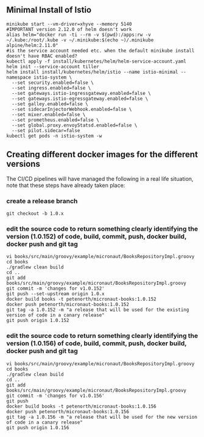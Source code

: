 ## Minimal Install of Istio

    minikube start --vm-driver=xhyve --memory 5140
    #IMPORTANT version 2.12.0 of helm doesn't work
    alias helm="docker run -ti --rm -v $(pwd):/apps:rw -v ~/.kube:/root/.kube -v ~/.minikube:$(echo ~)/.minikube alpine/helm:2.11.0"
    #is the service account needed etc. when the default minikube install doesn't have RBAC enabled?
    kubectl apply -f install/kubernetes/helm/helm-service-account.yaml
    helm init --service-account tiller
    helm install install/kubernetes/helm/istio --name istio-minimal --namespace istio-system \
      --set security.enabled=false \
      --set ingress.enabled=false \
      --set gateways.istio-ingressgateway.enabled=false \
      --set gateways.istio-egressgateway.enabled=false \
      --set galley.enabled=false \
      --set sidecarInjectorWebhook.enabled=false \
      --set mixer.enabled=false \
      --set prometheus.enabled=false \
      --set global.proxy.envoyStatsd.enabled=false \
      --set pilot.sidecar=false
    kubectl get pods -n istio-system -w

## Creating different docker images for the different versions

The CI/CD pipelines will have managed the following in a real life situation, note that these steps have already taken place:

### create a release branch

    git checkout -b 1.0.x

### edit the source code to return something clearly identifying the version (1.0.152) of code, build, commit, push, docker build, docker push and git tag

    vi books/src/main/groovy/example/micronaut/BooksRepositoryImpl.groovy 
    cd books
    ./gradlew clean build
    cd ..
    git add books/src/main/groovy/example/micronaut/BooksRepositoryImpl.groovy   
    git commit -m 'changes for v1.0.152'
    git push --set-upstream origin 1.0.x
    docker build books -t petenorth/micronaut-books:1.0.152
    docker push petenorth/micronaut-books:1.0.152
    git tag -a 1.0.152 -m "a release that will be used for the existing version of code in a canary release"
    git push origin 1.0.152

### edit the source code to return something clearly identifying the version (1.0.156) of code, build, commit, push, docker build, docker push and git tag

    vi books/src/main/groovy/example/micronaut/BooksRepositoryImpl.groovy 
    cd books
    ./gradlew clean build
    cd ..
    git add books/src/main/groovy/example/micronaut/BooksRepositoryImpl.groovy 
    git commit -m 'changes for v1.0.156'
    git push
    docker build books -t petenorth/micronaut-books:1.0.156
    docker push petenorth/micronaut-books:1.0.156
    git tag -a 1.0.156 -m "a release that will be used for the new version of code in a canary release"
    git push origin 1.0.156

